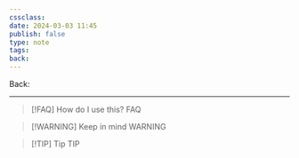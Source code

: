 ```yaml
---
cssclass: 
date: 2024-03-03 11:45
publish: false
type: note
tags: 
back:
---
```

Back: 

---

> [!FAQ] How do I use this?
> FAQ

> [!WARNING] Keep in mind
> WARNING

> [!TIP] Tip
> TIP


